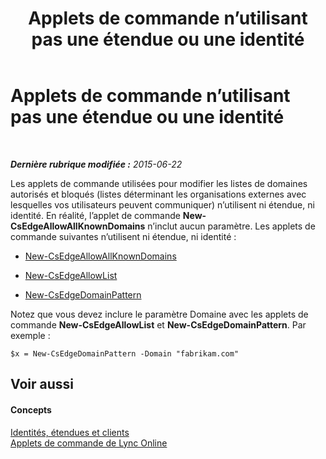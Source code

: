 ﻿---
title: Applets de commande n’utilisant pas une étendue ou une identité
TOCTitle: Applets de commande n’utilisant pas une étendue ou une identité
ms:assetid: 9c50c732-3c64-4b6a-96fd-8f528eb739ce
ms:mtpsurl: https://technet.microsoft.com/fr-fr/library/Dn362824(v=OCS.15)
ms:contentKeyID: 56269638
ms.date: 06/01/2017
mtps_version: v=OCS.15
ms.translationtype: HT
---

# Applets de commande n’utilisant pas une étendue ou une identité

 

_**Dernière rubrique modifiée :** 2015-06-22_

Les applets de commande utilisées pour modifier les listes de domaines autorisés et bloqués (listes déterminant les organisations externes avec lesquelles vos utilisateurs peuvent communiquer) n’utilisent ni étendue, ni identité. En réalité, l’applet de commande **New-CsEdgeAllowAllKnownDomains** n’inclut aucun paramètre. Les applets de commande suivantes n’utilisent ni étendue, ni identité :

  - [New-CsEdgeAllowAllKnownDomains](https://docs.microsoft.com/powershell/module/skype/New-CsEdgeAllowAllKnownDomains)

  - [New-CsEdgeAllowList](https://docs.microsoft.com/powershell/module/skype/New-CsEdgeAllowList)

  - [New-CsEdgeDomainPattern](https://docs.microsoft.com/powershell/module/skype/New-CsEdgeDomainPattern)

Notez que vous devez inclure le paramètre Domaine avec les applets de commande **New-CsEdgeAllowList** et **New-CsEdgeDomainPattern**. Par exemple :

    $x = New-CsEdgeDomainPattern -Domain "fabrikam.com"

## Voir aussi

#### Concepts

[Identités, étendues et clients](identities-scopes-and-tenants-in-skype-for-business-online.md)  
[Applets de commande de Lync Online](the-skype-for-business-online-cmdlets.md)


